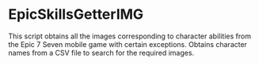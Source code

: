 # EpicSkillsGetterIMG
This script obtains all the images corresponding to character abilities from the Epic 7 Seven mobile game with certain exceptions. Obtains character names from a CSV file to search for the required images.
